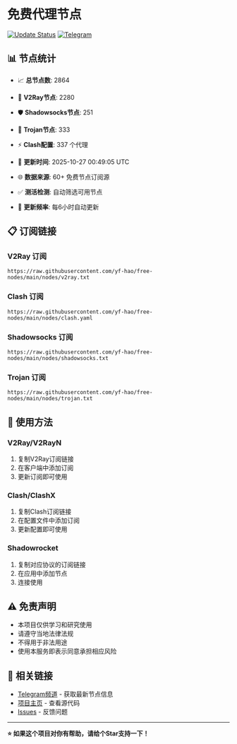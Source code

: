 # 免费代理节点

[![Update Status](https://github.com/yf-hao/free-nodes/workflows/Node%20Collector%20and%20Testing/badge.svg)](https://github.com/yf-hao/free-nodes/actions)
[![Telegram](https://img.shields.io/badge/📱_TG频道-2CA5E0?style=for-the-badge&logo=telegram&logoColor=white)](https://t.me/fq521)

## 📊 节点统计
- 📈 **总节点数**: 2864
- 🎯 **V2Ray节点**: 2280
- 🛡️ **Shadowsocks节点**: 251
- 🔐 **Trojan节点**: 333
- ⚡ **Clash配置**: 337 个代理

- 🔄 **更新时间**: 2025-10-27 00:49:05 UTC
- 🌐 **数据来源**: 60+ 免费节点订阅源
- ✅ **测活检测**: 自动筛选可用节点
- 🚀 **更新频率**: 每6小时自动更新

## 📋 订阅链接

### V2Ray 订阅
```
https://raw.githubusercontent.com/yf-hao/free-nodes/main/nodes/v2ray.txt
```

### Clash 订阅
```
https://raw.githubusercontent.com/yf-hao/free-nodes/main/nodes/clash.yaml
```

### Shadowsocks 订阅
```
https://raw.githubusercontent.com/yf-hao/free-nodes/main/nodes/shadowsocks.txt
```

### Trojan 订阅
```
https://raw.githubusercontent.com/yf-hao/free-nodes/main/nodes/trojan.txt
```

## 📱 使用方法

### V2Ray/V2RayN
1. 复制V2Ray订阅链接
2. 在客户端中添加订阅
3. 更新订阅即可使用

### Clash/ClashX
1. 复制Clash订阅链接
2. 在配置文件中添加订阅
3. 更新配置即可使用

### Shadowrocket
1. 复制对应协议的订阅链接
2. 在应用中添加节点
3. 连接使用

## ⚠️ 免责声明

- 本项目仅供学习和研究使用
- 请遵守当地法律法规
- 不得用于非法用途
- 使用本服务即表示同意承担相应风险

## 🔗 相关链接

- [Telegram频道](https://t.me/fq521) - 获取最新节点信息
- [项目主页](https://github.com/yf-hao/free-nodes) - 查看源代码
- [Issues](https://github.com/yf-hao/free-nodes/issues) - 反馈问题

---

**⭐ 如果这个项目对你有帮助，请给个Star支持一下！**

